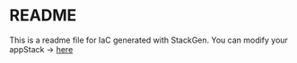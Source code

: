# README
This is a readme file for IaC generated with StackGen.
You can modify your appStack -> [here](http://main.dev.stackgen.com/appstacks/b65ace27-dffb-4510-a8a7-83f8cc41a160)
